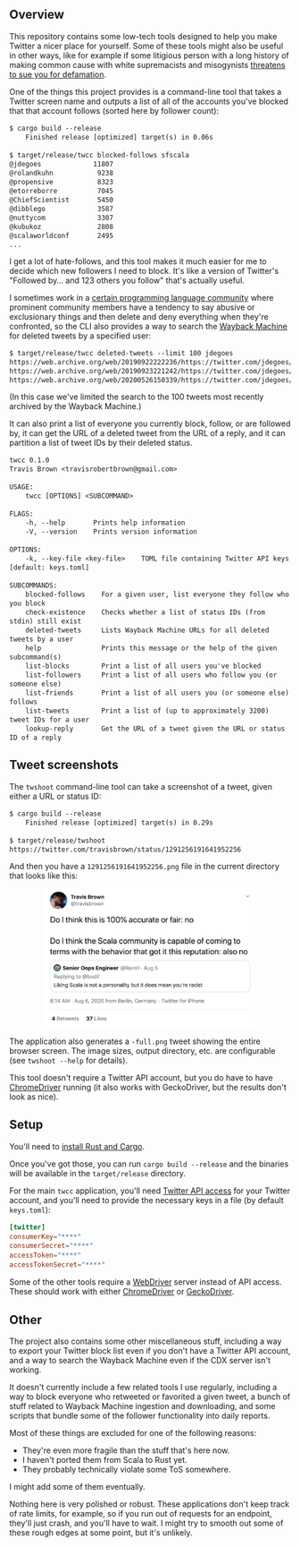## Overview

This repository contains some low-tech tools designed to help you make Twitter a nicer place for
yourself. Some of these tools might also be useful in other ways, like for
example if some litigious person with a long history of making common cause with white
supremacists and misogynists
[threatens to sue you for defamation](https://meta.plasm.us/posts/2020/07/25/response-to-john-de-goes/).

One of the things this project provides is a command-line tool that takes a Twitter screen
name and outputs a list of all of the accounts you've blocked that that account follows (sorted
here by follower count):

```
$ cargo build --release
    Finished release [optimized] target(s) in 0.06s

$ target/release/twcc blocked-follows sfscala
@jdegoes             11807
@rolandkuhn           9238
@propensive           8323
@etorreborre          7045
@ChiefScientist       5450
@dibblego             3587
@nuttycom             3307
@kubukoz              2808
@scalaworldconf       2495
...
```

I get a lot of hate-follows, and this tool makes it much easier for me to decide which new followers
I need to block. It's like a version of Twitter's "Followed by… and 123 others you follow" that's
actually useful.

I sometimes work in a [certain programming language community](https://www.scala-lang.org) where
prominent community members have a tendency to say abusive
or exclusionary things and then delete and deny everything when they're confronted, so the CLI also
provides a way to search the [Wayback Machine](https://web.archive.org/) for deleted tweets by a
specified user:

```
$ target/release/twcc deleted-tweets --limit 100 jdegoes
https://web.archive.org/web/20190922222236/https://twitter.com/jdegoes/status/1170420726400212997
https://web.archive.org/web/20190923221242/https://twitter.com/jdegoes/status/1170711737361940481
https://web.archive.org/web/20200526150339/https://twitter.com/jdegoes/status/1265251872048320513
```

(In this case we've limited the search to the 100 tweets most recently archived by the Wayback
Machine.)

It can also print a list of everyone you currently block, follow, or are followed by, it can get the
URL of a deleted tweet from the URL of a reply, and it can partition a list of tweet IDs by their
deleted status.

```
twcc 0.1.0
Travis Brown <travisrobertbrown@gmail.com>

USAGE:
    twcc [OPTIONS] <SUBCOMMAND>

FLAGS:
    -h, --help       Prints help information
    -V, --version    Prints version information

OPTIONS:
    -k, --key-file <key-file>    TOML file containing Twitter API keys [default: keys.toml]

SUBCOMMANDS:
    blocked-follows    For a given user, list everyone they follow who you block
    check-existence    Checks whether a list of status IDs (from stdin) still exist
    deleted-tweets     Lists Wayback Machine URLs for all deleted tweets by a user
    help               Prints this message or the help of the given subcommand(s)
    list-blocks        Print a list of all users you've blocked
    list-followers     Print a list of all users who follow you (or someone else)
    list-friends       Print a list of all users you (or someone else) follows
    list-tweets        Print a list of (up to approximately 3200) tweet IDs for a user
    lookup-reply       Get the URL of a tweet given the URL or status ID of a reply
```

## Tweet screenshots

The `twshoot` command-line tool can take a screenshot of a tweet, given either a URL or status ID:

```
$ cargo build --release
    Finished release [optimized] target(s) in 0.29s

$ target/release/twshoot https://twitter.com/travisbrown/status/1291256191641952256
```

And then you have a `1291256191641952256.png` file in the current directory that looks like this:

<p align="center">
<img
  alt="Liking Scala is not a personality but it does mean you're racist / Do I think this is 100% accurate or fair: no … Do I think the Scala community is capable of coming to terms with the behavior that got it this reputation: also no"
  src="/examples/1291256191641952256.png?raw=true"
  width="75%"
  />
</p>

The application also generates a `-full.png` tweet showing the entire browser screen. The image
sizes, output directory, etc. are configurable (see `twshoot --help` for details).

This tool doesn't require a Twitter API account, but you do have to have
[ChromeDriver](https://chromedriver.chromium.org/) running (it also works with GeckoDriver,
but the results don't look as nice).

## Setup

You'll need to [install Rust and Cargo](https://doc.rust-lang.org/cargo/getting-started/installation.html).

Once you've got those, you can run `cargo build --release` and the binaries will be available in the
`target/release` directory.

For the main `twcc` application, you'll need
[Twitter API access](https://developer.twitter.com/en/apply-for-access)
for your Twitter account, and you'll need to provide the necessary keys in a file (by default
`keys.toml`):

```toml
[twitter]
consumerKey="****"
consumerSecret="****"
accessToken="****"
accessTokenSecret="****"
```

Some of the other tools require a [WebDriver](https://www.w3.org/TR/webdriver/) server instead of
API access. These should work with either [ChromeDriver](https://chromedriver.chromium.org/) or
[GeckoDriver](https://github.com/mozilla/geckodriver).

## Other

The project also contains some other miscellaneous stuff, including a way to export your Twitter
block list even if you don't have a Twitter API account, and a way to search the Wayback Machine
even if the CDX server isn't working.

It doesn't currently include a few related tools I use regularly, including a way to block everyone
who retweeted or favorited a given tweet, a bunch of stuff related to Wayback Machine ingestion
and downloading, and some scripts that bundle some of the follower functionality into daily reports.

Most of these things are excluded for one of the following reasons:

* They're even more fragile than the stuff that's here now.
* I haven't ported them from Scala to Rust yet.
* They probably technically violate some ToS somewhere.

I might add some of them eventually.

Nothing here is very polished or robust. These applications don't keep track of rate limits, for
example, so if you run out of requests for an endpoint, they'll just crash, and
you'll have to wait. I might try to smooth out some of these rough edges at some
point, but it's unlikely.
